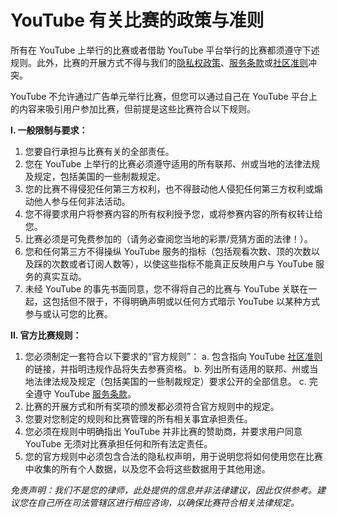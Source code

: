 # YouTube 有关比赛的政策与准则

所有在 YouTube 上举行的比赛或者借助 YouTube 平台举行的比赛都须遵守下述规则。此外，比赛的开展方式不得与我们的[隐私权政策](http://www.youtube.com/t/privacy_at_youtube)、[服务条款](http://www.youtube.com/static?gl=US&template=terms)或[社区准则](http://www.youtube.com/t/community_guidelines)冲突。

YouTube 不允许通过广告单元举行比赛，但您可以通过自己在 YouTube 平台上的内容来吸引用户参加比赛，但前提是这些比赛符合以下规则。

**I. 一般限制与要求：**

1. 您要自行承担与比赛有关的全部责任。
2. 您在 YouTube 上举行的比赛必须遵守适用的所有联邦、州或当地的法律法规及规定，包括美国的一些制裁规定。
3. 您的比赛不得侵犯任何第三方权利，也不得鼓动他人侵犯任何第三方权利或煽动他人参与任何非法活动。
4. 您不得要求用户将参赛内容的所有权利授予您，或将参赛内容的所有权转让给您。
5. 比赛必须是可免费参加的（请务必查阅您当地的彩票/竞猜方面的法律！）。
6. 您和任何第三方不得操纵 YouTube 服务的指标（包括观看次数、顶的次数以及踩的次数或者订阅人数等），以使这些指标不能真正反映用户与 YouTube 服务的真实互动。
7. 未经 YouTube 的事先书面同意，您不得将自己的比赛与 YouTube 关联在一起，这包括但不限于，不得明确声明或以任何方式暗示 YouTube 以某种方式参与或认可您的比赛。

**II. 官方比赛规则：**

1. 您必须制定一套符合以下要求的“官方规则”：
a. 包含指向 YouTube [社区准则](http://www.youtube.com/t/community_guidelines)的链接，并指明违规作品将失去参赛资格。
b. 列出所有适用的联邦、州或当地法律法规及规定（包括美国的一些制裁规定）要求公开的全部信息。
c. 完全遵守 YouTube [服务条款](http://www.youtube.com/static?gl=US&template=terms)。
2. 比赛的开展方式和所有奖项的颁发都必须符合官方规则中的规定。
3. 您要对您制定的规则和比赛管理的所有相关事宜承担责任。
4. 您必须在规则中明确指出 YouTube 并非比赛的赞助商，并要求用户同意 YouTube 无须对比赛承担任何和所有法定责任。
5. 您的官方规则中必须包含合法的隐私权声明，用于说明您将如何使用您在比赛中收集的所有个人数据，以及您不会将这些数据用于其他用途。

*免责声明：我们不是您的律师，此处提供的信息并非法律建议，因此仅供参考。建议您在自己所在司法管辖区进行相应咨询，以确保比赛符合相关法律规定。*
